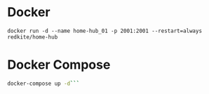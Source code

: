 # Docker
```docker run -d --name home-hub_01 -p 2001:2001 --restart=always redkite/home-hub```

# Docker Compose

```./builder.sh
docker-compose up -d```
